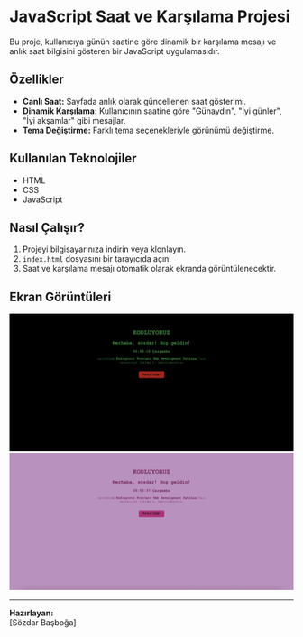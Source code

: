 # JavaScript Saat ve Karşılama Projesi

Bu proje, kullanıcıya günün saatine göre dinamik bir karşılama mesajı ve anlık saat bilgisini gösteren bir JavaScript uygulamasıdır.

## Özellikler

- **Canlı Saat:** Sayfada anlık olarak güncellenen saat gösterimi.
- **Dinamik Karşılama:** Kullanıcının saatine göre "Günaydın", "İyi günler", "İyi akşamlar" gibi mesajlar.
- **Tema Değiştirme:** Farklı tema seçenekleriyle görünümü değiştirme.

## Kullanılan Teknolojiler

- HTML
- CSS
- JavaScript

## Nasıl Çalışır?

1. Projeyi bilgisayarınıza indirin veya klonlayın.
2. `index.html` dosyasını bir tarayıcıda açın.
3. Saat ve karşılama mesajı otomatik olarak ekranda görüntülenecektir.

## Ekran Görüntüleri

![Açık Tema](./saat1.png)
![Koyu Tema](./saat2.png)

---
**Hazırlayan:**  
[Sözdar Başboğa]